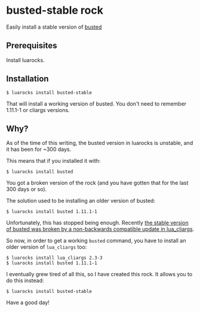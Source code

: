 # busted-stable rock

Easily install a stable version of [busted](http://olivinelabs.com/busted/)

## Prerequisites

Install luarocks.

## Installation

    $ luarocks install busted-stable

That will install a working version of busted. You don't need to remember 1.11.1-1 or cliargs versions.

## Why?

As of the time of this writing, the busted version in luarocks is unstable, and it has been for ~300 days.

This means that if you installed it with:

    $ luarocks install busted

You got a broken version of the rock (and you have gotten that for the last 300 days or so).

The solution used to be installing an older version of busted:

    $ luarocks install busted 1.11.1-1

Unfortunately, this has stopped being enough. Recently [the stable version of busted was broken by a non-backwards compatible update in lua_cliargs](https://github.com/Olivine-Labs/busted/issues/391).

So now, in order to get a working `busted` command, you have to install an older version of `lua_cliargs` too:

    $ luarocks install lua_cliargs 2.3-3
    $ luarocks install busted 1.11.1-1

I eventually grew tired of all this, so I have created this rock. It allows you to do this instead:

    $ luarocks install busted-stable

Have a good day!

